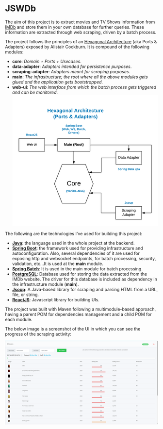 # JSWDb

The aim of this project is to extract movies and TV Shows information from [IMDb](www.imdb.com) and store them in your own database for further queries. These information are extracted through web scraping, driven by a batch process.

The project follows the principles of an [Hexagonal Architecture](https://alistair.cockburn.us/hexagonal-architecture/) (aka Ports & Adapters) exposed by Alistair Cockburn. It is compound of the following modules:

* **core**: _Domain + Ports + Usecases_.
* **data-adapter**: _Adapters intended for persistence purposes_.
* **scraping-adapter**: _Adapters meant for scraping purposes_.
* **main**: _The infrastructure; the root where all the above modules gets glued and the application gets bootstrapped_.
* **web-ui**: _The web interface from which the batch process gets triggered and can be monitored_.
![Hexagonal Architecture](https://github.com/jersonsw/jswdb/blob/master/JSWDb.png?raw=true)

The following are the technologies I've used for building this project:

* [**Java**](https://docs.oracle.com/en/java/): the language used in the whole project at the backend.
* [**Spring Boot**](https://spring.io/projects/spring-boot): the framework used for providing infrastructure and autoconfiguration. Also, several dependencies of it are used for exposing http and websocket endpoints, for batch processing, security, validation, etc...It is used at the **main** module.
* [**Spring Batch**](https://spring.io/projects/spring-batch): It is used in the main module for batch processing.
* [**PostgreSQL**](https://www.postgresql.org/): Database used for storing the data extracted from the IMDb website. The driver for this database is included as dependency in the infrastructure module (**main**).
* [**Jsoup**](https://jsoup.org/): A Java-based library for scraping and parsing HTML from a URL, file, or string.
* [**ReactJS**](https://es.reactjs.org/): Javascript library for building UIs.

The project was built with Maven following a multimodule-based approach, having a parent POM for dependencies management and a child POM for each module.

The below image is a screenshot of the UI in which you can see the progress of the scraping activity:

![Job Execution](https://github.com/jersonsw/jswdb/blob/master/JSWDb%20UI.png?raw=true)
